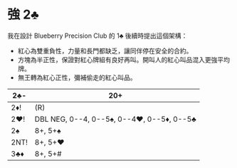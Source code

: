 # 強 2♣

我在設計 Blueberry Precision Club 的
1♣ 後續時提出這個架構：

- 紅心為雙重負性，力量和長門都缺乏，讓同伴停在安全的合約。
- 方塊為半正性，保證對紅心牌組有良好再叫。開叫人的紅心叫品混入更強平均牌。
- 無王轉為紅心正性，彌補偷走的紅心叫品。

| 2♣-  | 20+ |
|------|-----|
| 2♦!  | (R)
| 2♥!  | DBL NEG, 0--4, 0--5♠, 0--4♥, 0--5♦, 0--5♣
| 2♠   | 8+, 5+♠
| 2NT! | 8+, 5+♥
| 3♣♦  | 8+, 5+#
